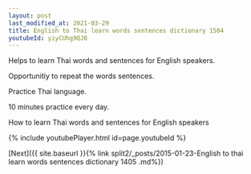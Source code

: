 ```yaml
---
layout: post
last_modified_at: 2021-03-29
title: English to Thai learn words sentences dictionary 1504 
youtubeId: yiyCUhg9QJ8
---
```

 
 
Helps to learn Thai words and sentences for English speakers.

Opportunitiy to repeat the words sentences. 

Practice Thai language. 
 
10 minutes practice every day. 
 
How to learn Thai words and sentences for English speakers 
 
{% include youtubePlayer.html id=page.youtubeId %}
 
 
[Next]({{ site.baseurl }}{% link  split2/_posts/2015-01-23-English to thai learn words sentences dictionary 1405 .md%})
 
